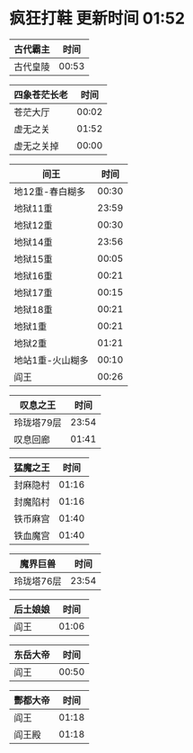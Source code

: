 # 疯狂打鞋 更新时间 01:52

| 古代霸主   | 时间    |
|--------|-------|
| 古代皇陵 | 00:53 |

| 四象苍茫长老   | 时间    |
|--------|-------|
| 苍茫大厅 | 00:02 |
| 虚无之关 | 01:52 |
| 虚无之关掉 | 00:00 |

| 间王   | 时间    |
|--------|-------|
| 地12重-春白糊多 | 00:30 |
| 地狱11重 | 23:59 |
| 地狱12重 | 00:30 |
| 地狱14重 | 23:56 |
| 地狱15重 | 00:05 |
| 地狱16重 | 00:21 |
| 地狱17重 | 00:15 |
| 地狱18重 | 00:21 |
| 地狱1重 | 00:21 |
| 地狱2重 | 01:21 |
| 地站1重-火山糊多 | 00:10 |
| 阎王 | 00:26 |

| 叹息之王   | 时间    |
|--------|-------|
| 玲珑塔79层 | 23:54 |
| 叹息回廊 | 01:41 |

| 猛魔之王   | 时间    |
|--------|-------|
| 封麻隐村 | 01:16 |
| 封魔陷村 | 01:16 |
| 铁币麻宫 | 01:40 |
| 铁血魔宫 | 01:40 |

| 魔界巨兽   | 时间    |
|--------|-------|
| 玲珑塔76层 | 23:54 |

| 后土娘娘   | 时间    |
|--------|-------|
| 阎王 | 01:06 |

| 东岳大帝   | 时间    |
|--------|-------|
| 阎王 | 00:50 |

| 酆都大帝   | 时间    |
|--------|-------|
| 阎王 | 01:18 |
| 阎王殿 | 01:18 |